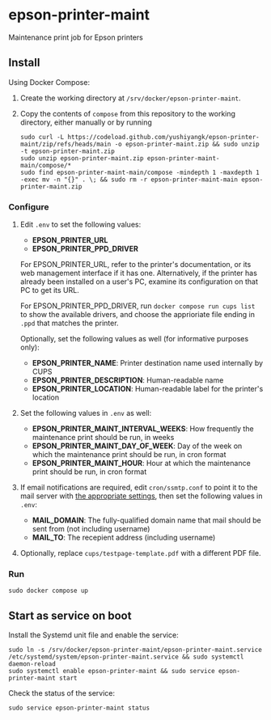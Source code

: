 # epson-printer-maint

Maintenance print job for Epson printers

## Install

Using Docker Compose:

1. Create the working directory at `/srv/docker/epson-printer-maint`.

2. Copy the contents of `compose` from this repository to the working directory, either manually or by running

	```
	sudo curl -L https://codeload.github.com/yushiyangk/epson-printer-maint/zip/refs/heads/main -o epson-printer-maint.zip && sudo unzip -t epson-printer-maint.zip
	sudo unzip epson-printer-maint.zip epson-printer-maint-main/compose/*
	sudo find epson-printer-maint-main/compose -mindepth 1 -maxdepth 1 -exec mv -n "{}" . \; && sudo rm -r epson-printer-maint-main epson-printer-maint.zip
	```

### Configure

1. Edit `.env` to set the following values:

	- **EPSON_PRINTER_URL**
	- **EPSON_PRINTER_PPD_DRIVER**

	For EPSON_PRINTER_URL, refer to the printer's documentation, or its web management interface if it has one. Alternatively, if the printer has already been installed on a user's PC, examine its configuration on that PC to get its URL.

	For EPSON_PRINTER_PPD_DRIVER, run `docker compose run cups list` to show the available drivers, and choose the apprioriate file ending in `.ppd` that matches the printer.

	Optionally, set the following values as well (for informative purposes only):

	- **EPSON_PRINTER_NAME**: Printer destination name used internally by CUPS
	- **EPSON_PRINTER_DESCRIPTION**: Human-readable name
	- **EPSON_PRINTER_LOCATION**: Human-readable label for the printer's location

2. Set the following values in `.env` as well:

	- **EPSON_PRINTER_MAINT_INTERVAL_WEEKS**: How frequently the maintenance print should be run, in weeks
	- **EPSON_PRINTER_MAINT_DAY_OF_WEEK**: Day of the week on which the maintenance print should be run, in cron format
	- **EPSON_PRINTER_MAINT_HOUR**: Hour at which the maintenance print should be run, in cron format

3. If email notifications are required, edit `cron/ssmtp.conf` to point it to the mail server with [the appropriate settings](https://wiki.archlinux.org/title/SSMTP), then set the following values in `.env`:

	- **MAIL_DOMAIN**: The fully-qualified domain name that mail should be sent from (not including username)
	- **MAIL_TO**: The recepient address (including username)

4. Optionally, replace `cups/testpage-template.pdf` with a different PDF file.

### Run

```
sudo docker compose up
```

## Start as service on boot

Install the Systemd unit file and enable the service:

```
sudo ln -s /srv/docker/epson-printer-maint/epson-printer-maint.service /etc/systemd/system/epson-printer-maint.service && sudo systemctl daemon-reload
sudo systemctl enable epson-printer-maint && sudo service epson-printer-maint start
```

Check the status of the service:

```
sudo service epson-printer-maint status
```
